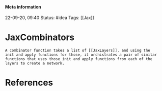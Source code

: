 #### Meta information
22-09-20, 09:40
Status: #idea
Tags: [[Jax]]





# JaxCombinators

```ad-note
A combinator function takes a list of [[JaxLayers]], and using the init and apply functions for those, it orchistrates a pair of similar functions that uses those init and apply functions from each of the layers to create a network.
```




# References
